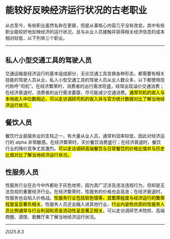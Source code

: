 # 能较好反映经济运行状况的古老职业

从古至今，有些职业虽然名称在更替，但是从事核心内容几乎没有改变。其中有些职业能较好地反映经济的运行状况，且与从业人员接触并获得相关经济信息的成本相对较低，以下列举三个职业。

---

## 私人小型交通工具的驾驶人员

交通运输是经济运行的基本组成部分，无论交通工具变换各种形态，都需要有相关技能的驾驶人员从业，私人小型交通工具的驾驶人员从业人数众多，以下都使用现代称呼“司机”。在经济繁荣时，消费者的出行需求旺盛，经常出现溢价交通消费；在经济衰退时，消费者的出行需求萎靡，尽可能减少交通消费。<mark>通常司机的收入与本地收入中位数相近，可以走访调研司机的收入并与官方统计数据对比了解当地经济运行状况。</mark>

## 餐饮人员

餐饮行业是服务业的支柱之一，有大量从业人员，通常利润率较低，因此对经济运行的 alpha 非常敏感。在经济繁荣时，天价餐饮消费盛行；在经济衰退时，餐饮行业的降价竞争尤其激烈。<mark>可以走访调研高端餐饮与日常餐饮的价格比值并与历史比值对比了解当地经济运行状况。</mark>

## 性服务人员

性服务行业在古今中外都处于灰色地带，因为其广泛涉及违法违规行为，但却是无法忽视的重要经济行业。在经济繁荣时，性服务的价格也会高涨；在经济衰退时，性服务也会陷入价格战。<mark>性服务行业包括软色情等，其繁荣程度与经济运行的繁荣程度呈显著负相关</mark>。性服务人员还会融入进其他行业，<mark>行业内姿色优质的性服务人员比例通常与行业利润和资金流动性呈显著正相关</mark>。可以走访调研艺术院校、高端商圈、酒馆、歌舞厅来了解当地经济运行状况。

---

*2025.9.3*
